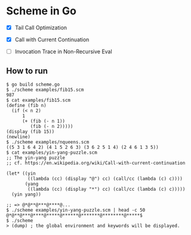 # Scheme in Go

- [x] Tail Call Optimization

- [x] Call with Current Continuation

- [ ] Invocation Trace in Non-Recursive Eval

## How to run

```
$ go build scheme.go
$ ./scheme examples/fib15.scm
987
$ cat examples/fib15.scm
(define (fib n)
  (if (< n 2)
      1
      (+ (fib (- n 1))
         (fib (- n 2)))))
(display (fib 15))
(newline)
$ ./scheme examples/nqueens.scm
((5 3 1 6 4 2) (4 1 5 2 6 3) (3 6 2 5 1 4) (2 4 6 1 3 5))
$ cat examples/yin-yang-puzzle.scm
;; The yin-yang puzzle 
;; cf. https://en.wikipedia.org/wiki/Call-with-current-continuation

(let* ((yin
        ((lambda (cc) (display "@") cc) (call/cc (lambda (c) c))))
       (yang
        ((lambda (cc) (display "*") cc) (call/cc (lambda (c) c)))))
  (yin yang))

;; => @*@**@***@****@...
$ ./scheme examples/yin-yang-puzzle.scm | head -c 50
@*@**@***@****@*****@******@*******@********@*****$
$ ./scheme
> (dump) ; the global environment and keywords will be displayed.
```
